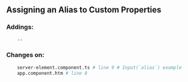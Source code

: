 ## Assigning an Alias to Custom Properties ##



### Addings: ###
```sh
    --
```

### Changes on: ###
```sh
    server-element.component.ts # line 9 # Input(`alias`) example
    app.component.htm # line 8
```
